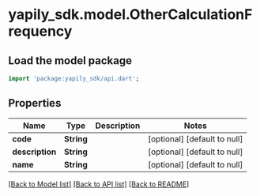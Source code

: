 # yapily_sdk.model.OtherCalculationFrequency

## Load the model package
```dart
import 'package:yapily_sdk/api.dart';
```

## Properties
Name | Type | Description | Notes
------------ | ------------- | ------------- | -------------
**code** | **String** |  | [optional] [default to null]
**description** | **String** |  | [optional] [default to null]
**name** | **String** |  | [optional] [default to null]

[[Back to Model list]](../README.md#documentation-for-models) [[Back to API list]](../README.md#documentation-for-api-endpoints) [[Back to README]](../README.md)


